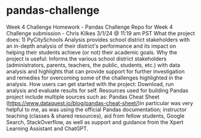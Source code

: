 # pandas-challenge
Week 4 Challenge Homework - Pandas Challenge Repo for Week 4 Challenge submission - Chris Kilkes 3/1/24 @ 11:19 am PST What the project does: 1) PyCitySchools Analysis provides school district stakeholders with an in-depth analysis of their district's performance and its impact on helping their students achieve (or not) their academic goals. Why the project is useful: Informs the various school district stakeholders (administrators, parents, teachers, the public, students, etc.) with data analysis and highlights that can provide support for further investigation and remedies for overcoming some of the challenges highlighted in the analysis. How users can get started with the project: Download, run analysis and evaluate results for self. Resources used for building Pandas project include multiple sources such as: Pandas Cheat Sheet (https://www.dataquest.io/blog/pandas-cheat-sheet/)in particular was very helpful to me, as was using the official Pandas documentation; instructor teaching (classes & shared resources), aid from fellow students, Google Search, StackOverflow, as well as support and guidance from the Xpert Learning Assistant and ChatGPT.
